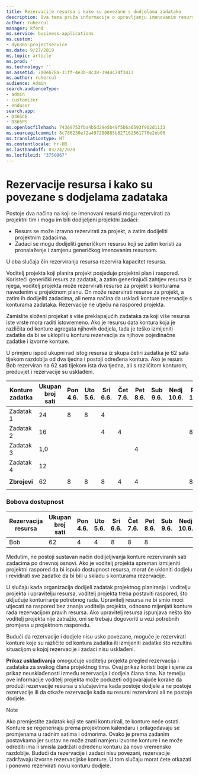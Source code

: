 ```yaml
---
title: Rezervacije resursa i kako su povezane s dodjelama zadataka
description: Ova tema pruža informacije o upravljanju imenovanim resursima, rezervacijama resursa i dodjelama zadataka te načinu na koji su međusobno povezani.
author: ruhercul
manager: kfend
ms.service: business-applications
ms.custom:
- dyn365-projectservice
ms.date: 9/27/2019
ms.topic: article
ms.prod: ''
ms.technology: ''
ms.assetid: 700eb78a-31ff-4e3b-8c38-3944c74f3413
ms.author: ruhercul
audience: Admin
search.audienceType:
- admin
- customizer
- enduser
search.app:
- D365CE
- D365PS
ms.openlocfilehash: 74369753fba4b5d29e5b49f5b6a6593f902d1133
ms.sourcegitcommit: 8c786230ef2a497280885b827162561776e2eb00
ms.translationtype: HT
ms.contentlocale: hr-HR
ms.lasthandoff: 03/24/2020
ms.locfileid: "3750067"
---
```

# <a name="resource-bookings-and-how-they-relate-to-task-assignments"></a>Rezervacije resursa i kako su povezane s dodjelama zadataka


Postoje dva načina na koji se imenovani resursi mogu rezervirati za projektni tim i mogu im biti dodijeljeni projektni zadaci:

- Resurs se može izravno rezervirati za projekt, a zatim dodijeliti projektnim zadacima.
- Zadaci se mogu dodijeliti generičkom resursu koji se zatim koristi za pronalaženje i zamjenu generičkog imenovanim resursom. 

U oba slučaja čin rezerviranja resursa rezervira kapacitet resursa.

Voditelj projekta koji planira projekt posjeduje projektni plan i raspored. Koristeći generički resurs za zadatak, a zatim generirajući zahtjev resursa iz njega, voditelj projekta može rezervirati resurse za projekt s konturama navedenim u projektnom planu. On može rezervirati resurse za projekt, a zatim ih dodijeliti zadacima, ali nema načina da uskladi konture rezervacije s konturama zadataka. Rezervacije ne utječu na raspored projekta.

Zamislite složeni projekat s više preklapajućih zadataka za koji više resursa iste vrste mora raditi istovremeno. Ako je resursu data kontura koja je različita od konture agregata njihovih dodjela, tada je teško izmijeniti zadatke da bi se uklopili u konturu rezervacija za njihove pojedinačne zadatke i izvorne konture.

U primjeru ispod ukupni rad istog resursa iz skupa četiri zadatka je 62 sata tijekom razdoblja od dva tjedna i postoji određena kontura. Ako je resurs Bob rezerviran na 62 sati tijekom ista dva tjedna, ali s različitom konturom, preduvjet i rezervacije su usklađeni.

| **Konture zadatka**    | **Ukupan broj sati** | Pon 4.6. | Uto 5.6. | Sri 6.6. | Čet 7.6. | Pet 8.6. | Sub 9.6. | Nedj 10.6. | Pon 11.6. | Uto 12.6. | Sri 13.6. | Čet 14.6. | Pet 15.6. |
|----------------------|-----------------|--------|--------|--------|--------|--------|--------|---------|---------|---------|---------|---------|---------|
| Zadatak 1               | 24              | 8      | 8      | 4      |        |        |        |         |         |         | 4       |         |         |
| Zadatak 2               | 16              |        |        | 4      | 4      |        |        |         | 8       |         |         |         |         |
| Zadatak 3               | 1,0              |        |        |        |        | 4      |        |         |         | 4       |         | 2       |         |
| Zadatak 4               | 12              |        |        |        |        |        |        |         |         |         | 4       |         | 8       |
|                      |                 |        |        |        |        |        |        |         |         |         |         |         |         |
| **Zbrojevi**           | 62              | 8      | 8      | 8      | 4      | 4      |        |         | 8       | 4       | 8       | 2       | 8       |
|                      |                 |        |        |        |        |        |        |         |         |         |         |

### <a name="bobs-availability"></a>Bobova dostupnost
| **Rezervacija   resursa** | **Ukupan broj sati** | Pon 4.6. | Uto 5.6. | Sri 6.6. | Čet 7.6. | Pet 8.6. | Sub 9.6. | Nedj 10.6. | Pon 11.6. | Uto 12.6. | Sri 13.6. | Čet 14.6. | Pet 15.6. |
|------------------------|-----------------|--------|--------|--------|--------|--------|--------|---------|---------|---------|---------|---------|---------|
| Bob                    | 62              | 4      | 4      | 8      | 8      | 8      |        |         | 4       | 4       | 8       | 8       | 6       |

Međutim, ne postoji sustavan način dodijeljivanja konture rezerviranih sati zadacima po dnevnoj osnovi. Ako je voditelj projekta spreman izmijeniti projektni raspored da bi ispuio dostupnost resursa, morat će ukloniti dodjelu i revidirati sve zadatke da bi bili u skladu s konturama rezervacije.

U slučaju kada organizacija dodijeli zadatak projektnog planiranja i voditelju projekta i upravitelju resursa, voditelj projekta treba postaviti raspored, što uključuje konturiranje potrebnog rada. Upravitelj resursa ne bi smio moći utjecati na raspored bez znanja voditelja projekta, odnosno mijenjati konture rada rezervacijom pravih resursa. Ako upravitelj resursa ispunjava nešto što voditelj projekta nije zatražio, oni se trebaju dogovoriti u vezi potrebnih promjena u projektnom rasporedu.

Budući da rezervacije i dodjele nisu usko povezane, moguće je rezervirati konture koje su različite od kontura zadatka ili izmijeniti zadatke što rezultira situacijom u kojoj rezervacije i zadaci nisu usklađeni.

**Prikaz usklađivanja** omogućuje voditelju projekta pregled rezervacija i zadataka za svakog člana projektnog tima. Ovaj prikaz koristi boje i sjene za prikaz neusklađenosti između rezervacija i dodjela člana tima. Na temelju ove informacije voditelj projekta može poduzeti odgovarajuće korake da produži rezervacije resursa u slučajevima kada postoje dodjele a ne postoje rezervacije ili da otkaže rezervacije kada su resursi rezervirani ali ne postoje dodjele.

> [!NOTE]
> Ako premjestite zadatak koji ste sami konturirali, te konture neće ostati. Konture se regeneriraju prema projektnom kalendaru i prilagođavaju se promjenama u radnim satima i odmorima. Ovako je prema zadanim postavkama jer sustav ne može znati namjeru izvorne konture i ne može odrediti ima li smisla zadržati određenu konturu za novo vremensko razdoblje. Budući da rezervacije i zadaci nisu povezani, rezervacije zadržavaju izvorne rezervacijske konture. U tom slučaju morat ćete otkazati i ponovno rezervirati novu konturu dodjele.

